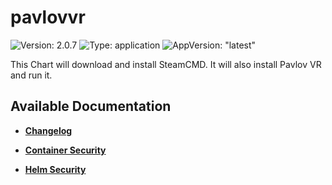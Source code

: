 # pavlovvr

![Version: 2.0.7](https://img.shields.io/badge/Version-2.0.7-informational?style=flat-square) ![Type: application](https://img.shields.io/badge/Type-application-informational?style=flat-square) ![AppVersion: "latest"](https://img.shields.io/badge/AppVersion-"latest"-informational?style=flat-square)

This Chart will download and install SteamCMD. It will also install Pavlov VR and run it.

## Available Documentation

- [**Changelog**](CHANGELOG)

- [**Container Security**](container-security)

- [**Helm Security**](helm-security)

